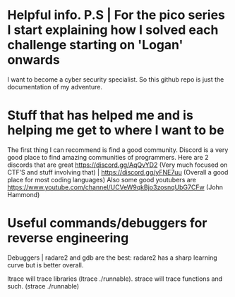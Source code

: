 # Helpful info. P.S | For the pico series I start explaining how I solved each challenge starting on 'Logan' onwards

I want to become a cyber security specialist. So this github repo is just the documentation of my adventure.

# Stuff that has helped me and is helping me get to where I want to be

The first thing I can recommend is find a good community. Discord is a very good place to find amazing communities of programmers. Here are 2 discords that are great https://discord.gg/AqQvYD2 (Very much focused on CTF’S and stuff involving that) | https://discord.gg/yFNE7uu (Overall a good place for most coding languages) Also some good youtubers are https://www.youtube.com/channel/UCVeW9qkBjo3zosnqUbG7CFw (John Hammond)

# Useful commands/debuggers for reverse engineering
Debuggers | radare2 and gdb are the best: radare2 has a sharp learning curve but is better overall.

ltrace will trace libraries (ltrace ./runnable). 
strace will trace functions and such. (strace ./runnable)

